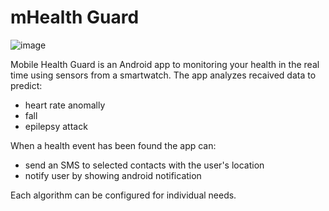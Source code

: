 # mHealth Guard
![image](https://github.com/sebastiansokolowski/mHealth-Guard/blob/master/mobile/src/main/res/mipmap-xxxhdpi/ic_launcher.png)

Mobile Health Guard is an Android app to monitoring your health in the real time using sensors from a smartwatch. 
The app analyzes recaived data to predict:
- heart rate anomally
- fall
- epilepsy attack

When a health event has been found the app can:
- send an SMS to selected contacts with the user's location
- notify user by showing android notification

Each algorithm can be configured for individual needs.
